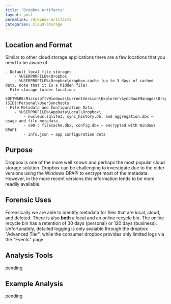 ```yaml
---
title: "Dropbox Artifacts"
layout: post
permalink: /dropbox-artifacts
categories: Cloud-Storage
---
```

## Location and Format

Similar to other cloud storage applications there are a few locations that you need to be aware of.

    - Default local file storage:
        - %USERPROFILE%\Dropbox
        - %USERPROFILE%\Dropbox\dropbox.cache (up to 3 days of cached data, note that it is a hidden file)
    - File storage folder location:
        - SOFTWARE\Microsoft\Windows\CurrentVersion\Explorer\SyncRootManager\Dropbox!(SID)!Personal\UserSyncRoots
    - File Metadata and Configuration Data:
        - %USERPROFILE%\AppData\Local\Dropbox\
            - nucleus.sqlite3, sync_history.db, and aggregation.dbx – usage and file metadata
            - v90-: filecache.dbx, config.dbx – encrypted with Windows DPAPI
            - info.json – app configuration data

## Purpose

Dropbox is one of the more well known and perhaps the most popular cloud storage solution. Dropbox can be challenging to investigate due to the older versions using the Windows DPAPI to encrypt most of the metadata. However, in the more recent versions this information tends to be more readily available.

## Forensic Uses

Forensically we are able to identify metadata for files that are local, cloud, and deleted. There is also **both** a local and an online recycle bin. The online recycle bin has a retention of 30 days (personal) or 120 days (business). Unfortunately, detailed logging is only avaiable through the dropbox "Advanced Tier", while the consumer dropbox provides only limited logs via the "Events" page.

## Analysis Tools 

pending

## Example Analysis

pending